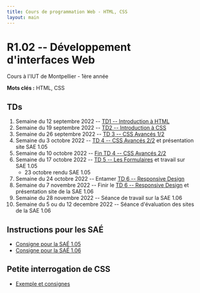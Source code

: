 ```yaml
---
title: Cours de programmation Web - HTML, CSS
layout: main
---
```


# R1.02 -- Développement d'interfaces Web
Cours à l'IUT de Montpellier - 1ère année

**Mots clés :** HTML, CSS

## TDs

1. Semaine du 12 septembre 2022 -- [TD1 -- Introduction à HTML](tutorials/tutorial1.html)
1. Semaine du 19 septembre 2022 -- [TD2 -- Introduction à CSS ](tutorials/tutorial2.html)
1. Semaine du 26 septembre 2022 -- [TD 3 -- CSS Avancés 1/2](tutorials/tutorial3.html)
1. Semaine du 3 octobre 2022 -- [TD 4 -- CSS Avancés 2/2](tutorials/tutorial4.html) et présentation site SAE 1.05 
1. Semaine du 10 octobre 2022 -- [ Fin TD 4 -- CSS Avancés 2/2](tutorials/tutorial4.html) 
1. Semaine du 17 octobre 2022 -- [TD 5 -- Les Formulaires](tutorials/tutorial5.html) et travail sur SAE 1.05
   * 23 octobre rendu SAE 1.05 
1. Semaine du 24 octobre 2022 -- Entamer [TD 6 -- Responsive Design](tutorials/tutorial6.html)
1. Semaine du 7 novembre 2022 -- Finir le [TD 6 -- Responsive Design](tutorials/tutorial6.html) et présentation site de la SAE 1.06
1. Semaine du 28 novembre 2022 -- Séance de travail sur la  SAE 1.06
1. Semaine du 5 ou du 12 decembre 2022 -- Séance d'évaluation des sites de la SAE 1.06 
<!--## Compléments optionnels-->
 
<!--1. [Coder des colonnes responsive à la Bootstrap](assets/tut5-complement.html)-->

## Instructions pour les SAÉ
* [Consigne pour la SAÉ 1.05](SAE_105.html)
* [Consigne pour la SAÉ 1.06](SAE_106.html)

## Petite interrogation de CSS
* [Exemple et consignes](exempleTest.html)

<!--[Instructions du projet](projet.html)-->

<!--## Instructions pour la SAÉ 1.06-->
<!--[Consigne pour la SAÉ 1.06](SAE_106.html)-->

<!--[Instructions du projet](projet.html)-->

<!-- ## Joomla -->

<!-- Semaine du 18 janvier -- [TD sur l'installation et la prise en main de Joomla](assets/TDJoomla.pdf) -->

